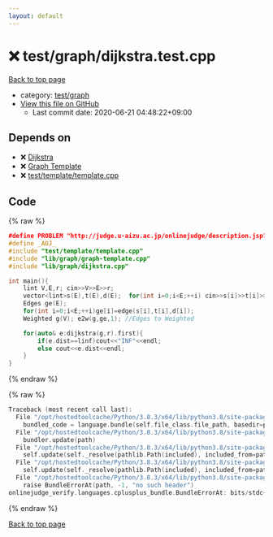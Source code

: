 ```yaml
---
layout: default
---
```


<!-- mathjax config similar to math.stackexchange -->
<script type="text/javascript" async
  src="https://cdnjs.cloudflare.com/ajax/libs/mathjax/2.7.5/MathJax.js?config=TeX-MML-AM_CHTML">
</script>
<script type="text/x-mathjax-config">
  MathJax.Hub.Config({
    TeX: { equationNumbers: { autoNumber: "AMS" }},
    tex2jax: {
      inlineMath: [ ['$','$'] ],
      processEscapes: true
    },
    "HTML-CSS": { matchFontHeight: false },
    displayAlign: "left",
    displayIndent: "2em"
  });
</script>

<script type="text/javascript" src="https://cdnjs.cloudflare.com/ajax/libs/jquery/3.4.1/jquery.min.js"></script>
<script src="https://cdn.jsdelivr.net/npm/jquery-balloon-js@1.1.2/jquery.balloon.min.js" integrity="sha256-ZEYs9VrgAeNuPvs15E39OsyOJaIkXEEt10fzxJ20+2I=" crossorigin="anonymous"></script>
<script type="text/javascript" src="../../../assets/js/copy-button.js"></script>
<link rel="stylesheet" href="../../../assets/css/copy-button.css" />


# :x: test/graph/dijkstra.test.cpp

<a href="../../../index.html">Back to top page</a>

* category: <a href="../../../index.html#baa37bfd168b079b758c0db816f7295f">test/graph</a>
* <a href="{{ site.github.repository_url }}/blob/master/test/graph/dijkstra.test.cpp">View this file on GitHub</a>
    - Last commit date: 2020-06-21 04:48:22+09:00




## Depends on

* :x: <a href="../../../library/lib/graph/dijkstra.cpp.html">Dijkstra</a>
* :x: <a href="../../../library/lib/graph/graph-template.cpp.html">Graph Template</a>
* :x: <a href="../../../library/test/template/template.cpp.html">test/template/template.cpp</a>


## Code

<a id="unbundled"></a>
{% raw %}
```cpp
﻿#define PROBLEM "http://judge.u-aizu.ac.jp/onlinejudge/description.jsp?id=GRL_1_A"
#define _AOJ_
#include "test/template/template.cpp"
#include "lib/graph/graph-template.cpp"
#include "lib/graph/dijkstra.cpp"

int main(){
	lint V,E,r; cin>>V>>E>>r;
	vector<lint>s(E),t(E),d(E);  for(int i=0;i<E;++i) cin>>s[i]>>t[i]>>d[i];
	Edges ge(E);
	for(int i=0;i<E;++i)ge[i]=edge(s[i],t[i],d[i]);
	Weighted g(V); e2w(g,ge,1); //Edges to Weighted

	for(auto& e:dijkstra(g,r).first){
		if(e.dist==linf)cout<<"INF"<<endl;
		else cout<<e.dist<<endl;
	}
}
```
{% endraw %}

<a id="bundled"></a>
{% raw %}
```cpp
Traceback (most recent call last):
  File "/opt/hostedtoolcache/Python/3.8.3/x64/lib/python3.8/site-packages/onlinejudge_verify/docs.py", line 349, in write_contents
    bundled_code = language.bundle(self.file_class.file_path, basedir=pathlib.Path.cwd())
  File "/opt/hostedtoolcache/Python/3.8.3/x64/lib/python3.8/site-packages/onlinejudge_verify/languages/cplusplus.py", line 185, in bundle
    bundler.update(path)
  File "/opt/hostedtoolcache/Python/3.8.3/x64/lib/python3.8/site-packages/onlinejudge_verify/languages/cplusplus_bundle.py", line 307, in update
    self.update(self._resolve(pathlib.Path(included), included_from=path))
  File "/opt/hostedtoolcache/Python/3.8.3/x64/lib/python3.8/site-packages/onlinejudge_verify/languages/cplusplus_bundle.py", line 307, in update
    self.update(self._resolve(pathlib.Path(included), included_from=path))
  File "/opt/hostedtoolcache/Python/3.8.3/x64/lib/python3.8/site-packages/onlinejudge_verify/languages/cplusplus_bundle.py", line 187, in _resolve
    raise BundleErrorAt(path, -1, "no such header")
onlinejudge_verify.languages.cplusplus_bundle.BundleErrorAt: bits/stdc++.h: line -1: no such header

```
{% endraw %}

<a href="../../../index.html">Back to top page</a>

